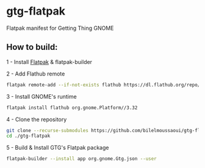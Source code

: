 # gtg-flatpak
Flatpak manifest for Getting Thing GNOME

## How to build:
1 - Install [Flatpak](https://flatpak.org/setup/) & flatpak-builder

2 - Add Flathub remote

```bash
flatpak remote-add --if-not-exists flathub https://dl.flathub.org/repo/flathub.flatpakrepo
```

3 - Install GNOME's runtime

```bash
flatpak install flathub org.gnome.Platform//3.32
```

4 - Clone the repository

```bash
git clone --recurse-submodules https://github.com/bilelmoussaoui/gtg-flatpak
cd ./gtg-flatpak
``` 

5 - Build & Install GTG's Flatpak package

```bash
flatpak-builder --install app org.gnome.Gtg.json --user
```
